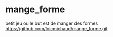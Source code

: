 # mange_forme
petit jeu ou le but est de manger des formes
https://github.com/loicmichaud/mange_forme.git
